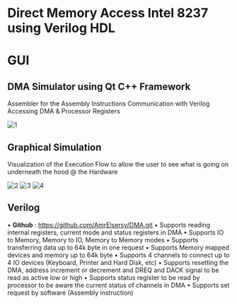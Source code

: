 # Direct Memory Access Intel 8237 using Verilog HDL

# GUI 
## DMA Simulator using Qt C++ Framework
Assembler for the Assembly Instructions
Communication with Verilog 
Accessing DMA & Processor Registers

![1](https://user-images.githubusercontent.com/35613645/77266666-c72ad500-6ca8-11ea-8cf6-453438b3de75.png)

## Graphical Simulation
Visualization of the Execution Flow to allow the user to see what is going on underneath the hood @ the Hardware 

![2](https://user-images.githubusercontent.com/35613645/77266668-c8f49880-6ca8-11ea-99fa-b18bf75b85b9.png)
![3](https://user-images.githubusercontent.com/35613645/77266670-cabe5c00-6ca8-11ea-9c8d-53d134f2b001.png)
![4](https://user-images.githubusercontent.com/35613645/77266673-cc881f80-6ca8-11ea-9401-e9f40a778196.png)


## Verilog 
• **Github** : https://github.com/AmrElsersy/DMA.git
•	Supports reading internal registers, current mode and status registers in DMA 
•	Supports IO to Memory, Memory to IO, Memory to Memory modes
•	Supports transferring data up to 64k byte in one request 
•	Supports Memory mapped devices and memory up to 64k byte 
•	Supports 4 channels to connect up to 4 IO devices (Keyboard, Printer and Hard Disk, etc)
•	Supports resetting the DMA, address increment or decrement and DREQ and DACK signal to be read as active low or high
•	Supports status register to be read by processor to be aware the current status of channels in DMA 
•	Supports set request by software (Assembly instruction)
